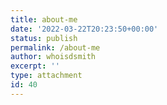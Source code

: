 ```yaml
---
title: about-me
date: '2022-03-22T20:23:50+00:00'
status: publish
permalink: /about-me
author: whoisdsmith
excerpt: ''
type: attachment
id: 40
---
```

<!DOCTYPE html PUBLIC "-//W3C//DTD HTML 4.0 Transitional//EN" "http://www.w3.org/TR/REC-html40/loose.dtd">
<?xml encoding="UTF-8">

